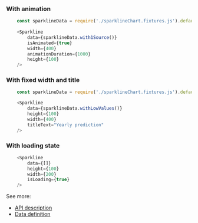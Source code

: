 ### With animation
```js
    const sparklineData = require('./sparklineChart.fixtures.js').default;
    
    <Sparkline
        data={sparklineData.with1Source()}
        isAnimated={true}
        width={400}
        animationDuration={1000}
        height={100}
    />
```

### With fixed width and title
```js
    const sparklineData = require('./sparklineChart.fixtures.js').default;

    <Sparkline
        data={sparklineData.withLowValues()}
        height={100}
        width={400}
        titleText="Yearly prediction"
    />
```

### With loading state
```js
    <Sparkline
        data={[]}
        height={100}
        width={200}
        isLoading={true}
    />
```


See more:
* [API description][APILink]
* [Data definition][DataLink]



[APILink]: http://britecharts.github.io/britecharts/module-Sparkline.html
[DataLink]: http://britecharts.github.io/britecharts/global.html#SparklineChartData__anchor